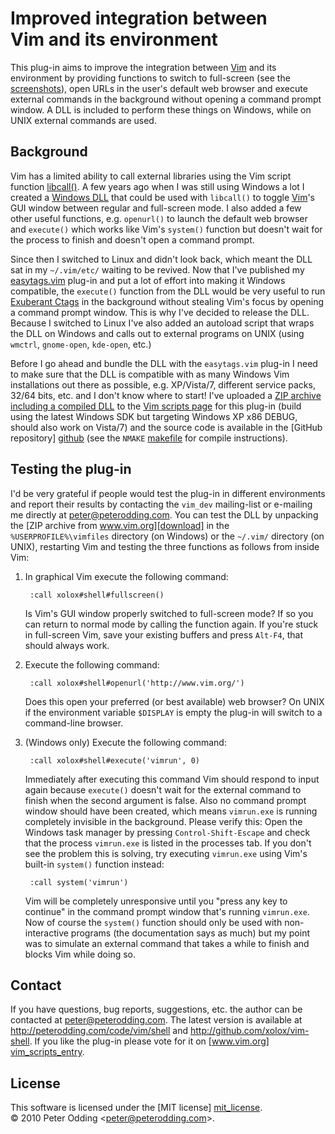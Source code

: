 # Improved integration between <br> Vim and its environment

This plug-in aims to improve the integration between [Vim][vim] and its
environment by providing functions to switch to full-screen (see the
[screenshots][screenshots]), open URLs in the user's default web browser and
execute external commands in the background without opening a command prompt
window. A DLL is included to perform these things on Windows, while on UNIX
external commands are used.

## Background

Vim has a limited ability to call external libraries using the Vim script
function [libcall()][libcall]. A few years ago when I was still using Windows a
lot I created a [Windows DLL][dll] that could be used with `libcall()` to
toggle [Vim][vim]'s GUI window between regular and full-screen mode. I also
added a few other useful functions, e.g. `openurl()` to launch the default web
browser and `execute()` which works like Vim's `system()` function but doesn't
wait for the process to finish and doesn't open a command prompt.

Since then I switched to Linux and didn't look back, which meant the DLL sat in
my `~/.vim/etc/` waiting to be revived. Now that I've published my
[easytags.vim][easytags] plug-in and put a lot of effort into making it
Windows compatible, the `execute()` function from the DLL would be very
useful to run [Exuberant Ctags][ctags] in the background without stealing Vim's
focus by opening a command prompt window. This is why I've decided to release
the DLL. Because I switched to Linux I've also added an autoload script that
wraps the DLL on Windows and calls out to external programs on UNIX (using
`wmctrl`, `gnome-open`, `kde-open`, etc.)

Before I go ahead and bundle the DLL with the `easytags.vim` plug-in I need to
make sure that the DLL is compatible with as many Windows Vim installations out
there as possible, e.g. XP/Vista/7, different service packs, 32/64 bits, etc.
and I don't know where to start! I've uploaded a [ZIP archive including a
compiled DLL][download] to the [Vim scripts page][vim_scripts_entry] for this
plug-in (build using the latest Windows SDK but targeting Windows XP x86 DEBUG,
should also work on Vista/7) and the source code is available in the [GitHub
repository] [github] (see the `NMAKE` [makefile][makefile] for compile
instructions).

## Testing the plug-in

I'd be very grateful if people would test the plug-in in different environments
and report their results by contacting the `vim_dev` mailing-list or e-mailing
me directly at <peter@peterodding.com>. You can test the DLL by unpacking the
[ZIP archive from www.vim.org][download] in the `%USERPROFILE%\vimfiles`
directory (on Windows) or the `~/.vim/` directory (on UNIX), restarting Vim and
testing the three functions as follows from inside Vim:

1. In graphical Vim execute the following command:

        :call xolox#shell#fullscreen()

   Is Vim's GUI window properly switched to full-screen mode? If so you can
   return to normal mode by calling the function again. If you're stuck in
   full-screen Vim, save your existing buffers and press `Alt-F4`, that should
   always work.

2. Execute the following command:

        :call xolox#shell#openurl('http://www.vim.org/')

   Does this open your preferred (or best available) web browser? On UNIX if
   the environment variable `$DISPLAY` is empty the plug-in will switch to a
   command-line browser.

3. (Windows only) Execute the following command:

        :call xolox#shell#execute('vimrun', 0)

   Immediately after executing this command Vim should respond to input again
   because `execute()` doesn't wait for the external command to finish when the
   second argument is false. Also no command prompt window should have been
   created, which means `vimrun.exe` is running completely invisible in the
   background. Please verify this: Open the Windows task manager by pressing
   `Control-Shift-Escape` and check that the process `vimrun.exe` is listed in
   the processes tab. If you don't see the problem this is solving, try
   executing `vimrun.exe` using Vim's built-in `system()` function instead:

        :call system('vimrun')

   Vim will be completely unresponsive until you "press any key to continue" in
   the command prompt window that's running `vimrun.exe`. Now of course the
   `system()` function should only be used with non-interactive programs (the
   documentation says as much) but my point was to simulate an external command
   that takes a while to finish and blocks Vim while doing so.

## Contact

If you have questions, bug reports, suggestions, etc. the author can be
contacted at <peter@peterodding.com>. The latest version is available
at <http://peterodding.com/code/vim/shell> and <http://github.com/xolox/vim-shell>.
If you like the plug-in please vote for it on [www.vim.org] [vim_scripts_entry].

## License

This software is licensed under the [MIT license] [mit_license].  
© 2010 Peter Odding &lt;<peter@peterodding.com>&gt;.


[ctags]: http://en.wikipedia.org/wiki/Ctags
[dll]: http://en.wikipedia.org/wiki/Dynamic-link_library
[download]: http://peterodding.com/code/vim/download.php?script=shell
[easytags]: http://www.vim.org/scripts/script.php?script_id=3114
[github]: http://github.com/xolox/vim-shell
[libcall]: http://vimdoc.sourceforge.net/htmldoc/eval.html#libcall%28%29
[makefile]: http://github.com/xolox/vim-shell/blob/master/dll/Makefile
[mit_license]: http://en.wikipedia.org/wiki/MIT_License
[screenshots]: http://peterodding.com/code/vim/shell/screenshots
[vim]: http://www.vim.org/
[vim_scripts_entry]: http://www.vim.org/scripts/script.php?script_id=3123
